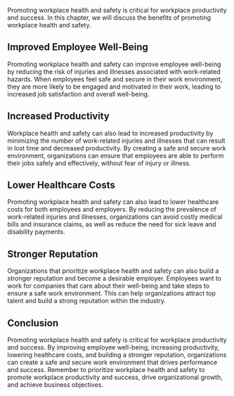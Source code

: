 
Promoting workplace health and safety is critical for workplace productivity and success. In this chapter, we will discuss the benefits of promoting workplace health and safety.

Improved Employee Well-Being
----------------------------

Promoting workplace health and safety can improve employee well-being by reducing the risk of injuries and illnesses associated with work-related hazards. When employees feel safe and secure in their work environment, they are more likely to be engaged and motivated in their work, leading to increased job satisfaction and overall well-being.

Increased Productivity
----------------------

Workplace health and safety can also lead to increased productivity by minimizing the number of work-related injuries and illnesses that can result in lost time and decreased productivity. By creating a safe and secure work environment, organizations can ensure that employees are able to perform their jobs safely and effectively, without fear of injury or illness.

Lower Healthcare Costs
----------------------

Promoting workplace health and safety can also lead to lower healthcare costs for both employees and employers. By reducing the prevalence of work-related injuries and illnesses, organizations can avoid costly medical bills and insurance claims, as well as reduce the need for sick leave and disability payments.

Stronger Reputation
-------------------

Organizations that prioritize workplace health and safety can also build a stronger reputation and become a desirable employer. Employees want to work for companies that care about their well-being and take steps to ensure a safe work environment. This can help organizations attract top talent and build a strong reputation within the industry.

Conclusion
----------

Promoting workplace health and safety is critical for workplace productivity and success. By improving employee well-being, increasing productivity, lowering healthcare costs, and building a stronger reputation, organizations can create a safe and secure work environment that drives performance and success. Remember to prioritize workplace health and safety to promote workplace productivity and success, drive organizational growth, and achieve business objectives.
